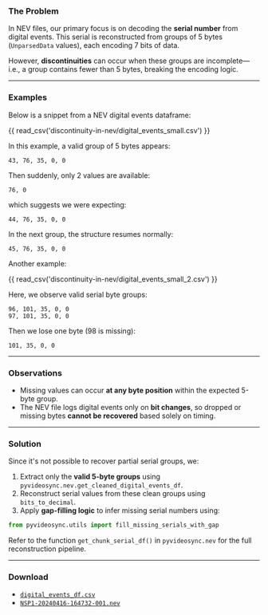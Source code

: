 ### **The Problem**

In NEV files, our primary focus is on decoding the **serial number** from digital events. This serial is reconstructed from groups of 5 bytes (`UnparsedData` values), each encoding 7 bits of data.

However, **discontinuities** can occur when these groups are incomplete—i.e., a group contains fewer than 5 bytes, breaking the encoding logic.

---

### **Examples**

Below is a snippet from a NEV digital events dataframe:

{{ read_csv('discontinuity-in-nev/digital_events_small.csv') }}

In this example, a valid group of 5 bytes appears:

```
43, 76, 35, 0, 0
```

Then suddenly, only 2 values are available:

```
76, 0
```

which suggests we were expecting:

```
44, 76, 35, 0, 0
```

In the next group, the structure resumes normally:

```
45, 76, 35, 0, 0
```

Another example:

{{ read_csv('discontinuity-in-nev/digital_events_small_2.csv') }}

Here, we observe valid serial byte groups:

```
96, 101, 35, 0, 0
97, 101, 35, 0, 0
```

Then we lose one byte (98 is missing):

```
101, 35, 0, 0
```

---

### **Observations**

- Missing values can occur **at any byte position** within the expected 5-byte group.
- The NEV file logs digital events only on **bit changes**, so dropped or missing bytes **cannot be recovered** based solely on timing.

---

### **Solution**

Since it's not possible to recover partial serial groups, we:

1. Extract only the **valid 5-byte groups** using `pyvideosync.nev.get_cleaned_digital_events_df`.
2. Reconstruct serial values from these clean groups using `bits_to_decimal`.
3. Apply **gap-filling logic** to infer missing serial numbers using:

```python
from pyvideosync.utils import fill_missing_serials_with_gap
```

Refer to the function `get_chunk_serial_df()` in `pyvideosync.nev` for the full reconstruction pipeline.

---

### **Download**

- [`digital_events_df.csv`](discontinuity-in-nev/digital_events_df.csv)
- [`NSP1-20240416-164732-001.nev`](discontinuity-in-nev/NSP1-20240416-164732-001.nev)
